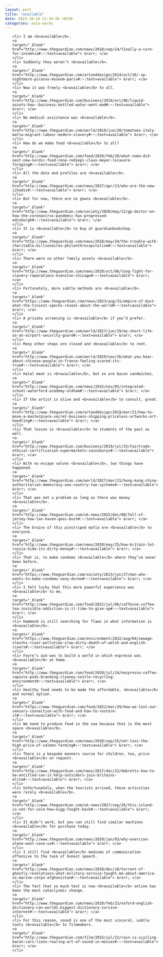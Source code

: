 ```yaml
---
layout: post
title: "available"
date: 2023-10-10 12:34:56 +0530
categories: auto-words
---
```

<ol>

    <li> I am <b>available</b>.
    <a 
    target="_blank" 
    href="http://www.theguardian.com/news/2018/sep/14/finally-a-cure-for-insomnia#:~:text=available"> &rarr; </a>
    </li>
    <li> Suddenly they weren’t <b>available</b>.
    <a 
    target="_blank" 
    href="http://www.theguardian.com/artanddesign/2014/oct/16/-sp-nightmare-picasso-museum-paris#:~:text=available"> &rarr; </a>
    </li>
    <li> Now it was freely <b>available</b> to all.
    <a 
    target="_blank" 
    href="http://www.theguardian.com/business/2016/oct/06/liquid-assets-how--business-bottled-water-went-mad#:~:text=available"> &rarr; </a>
    </li>
    <li> No medical assistance was <b>available</b>.
    <a 
    target="_blank" 
    href="http://www.theguardian.com/world/2019/jun/20/tomatoes-italy-mafia-migrant-labour-modern-slavery#:~:text=available"> &rarr; </a>
    </li>
    <li> How do we make food <b>available</b> to all?
    <a 
    target="_blank" 
    href="http://www.theguardian.com/food/2020/feb/28/what-noma-did-next-new-nordic-food-rene-redzepi-claus-meyer-locavore-foraging#:~:text=available"> &rarr; </a>
    </li>
    <li> All the data and profiles are <b>available</b>.
    <a 
    target="_blank" 
    href="http://www.theguardian.com/news/2017/apr/13/who-are-the-new-jihadis#:~:text=available"> &rarr; </a>
    </li>
    <li> But for now, there are no gowns <b>available</b>.
    <a 
    target="_blank" 
    href="http://www.theguardian.com/society/2020/may/12/gp-doctor-on-how-the-coronavirus-pandemic-has-progressed-edinburgh#:~:text=available"> &rarr; </a>
    </li>
    <li> It is <b>available</b> to buy at guardianbookshop.
    <a 
    target="_blank" 
    href="http://www.theguardian.com/news/2018/may/24/the-trouble-with-charitable-billionaires-philanthrocapitalism#:~:text=available"> &rarr; </a>
    </li>
    <li> There were no other family assets <b>available</b>.
    <a 
    target="_blank" 
    href="http://www.theguardian.com/news/2020/oct/06/long-fight-for-slavery-reparations-evanston-chicago#:~:text=available"> &rarr; </a>
    </li>
    <li> Fortunately, more subtle methods are <b>available</b>.
    <a 
    target="_blank" 
    href="https://www.theguardian.com/news/2023/aug/31/empire-of-dust-what-the-tiniest-specks-reveal-about-the-world#:~:text=available"> &rarr; </a>
    </li>
    <li> A private screening is <b>available</b> if you’d prefer.
    <a 
    target="_blank" 
    href="http://www.theguardian.com/world/2017/jun/29/my-short-life-as-an-airport-security-guard#:~:text=available"> &rarr; </a>
    </li>
    <li> Many other shops are closed and <b>available</b> to rent.
    <a 
    target="_blank" 
    href="http://www.theguardian.com/world/2019/nov/26/what-you-hear-about-chinese-people-in-france-feeling-scared-its-true#:~:text=available"> &rarr; </a>
    </li>
    <li> Halal meat is <b>available</b>, but so are bacon sandwiches.
    <a 
    target="_blank" 
    href="http://www.theguardian.com/news/2015/nov/05/integrated-school-waterford-academy-oldham#:~:text=available"> &rarr; </a>
    </li>
    <li> If the artist is alive and <b>available</b> to consult, great.
    <a 
    target="_blank" 
    href="http://www.theguardian.com/artanddesign/2019/mar/21/how-to-move-a-masterpiece-secret-business-shipping-priceless-artworks-art-handling#:~:text=available"> &rarr; </a>
    </li>
    <li> That lesson is <b>available</b> to students of the past as well.
    <a 
    target="_blank" 
    href="http://www.theguardian.com/business/2019/jul/23/fairtrade-ethical-certification-supermarkets-sainsburys#:~:text=available"> &rarr; </a>
    </li>
    <li> With no escape valves <b>available</b>, two things have happened.
    <a 
    target="_blank" 
    href="http://www.theguardian.com/world/2017/mar/21/hong-kong-china-authoritarian-democracy-one-country-two-systems#:~:text=available"> &rarr; </a>
    </li>
    <li> That was not a problem as long as there was money <b>available</b>.
    <a 
    target="_blank" 
    href="http://www.theguardian.com/uk-news/2015/dec/08/fall-of-jersey-how-tax-haven-goes-bust#:~:text=available"> &rarr; </a>
    </li>
    <li> The brains of this pinstriped mafia are <b>available</b> to everyone.
    <a 
    target="_blank" 
    href="http://www.theguardian.com/news/2018/may/25/how-britain-let-russia-hide-its-dirty-money#:~:text=available"> &rarr; </a>
    </li>
    <li> That is, to make condoms <b>available</b> where they’ve never been before.
    <a 
    target="_blank" 
    href="https://www.theguardian.com/society/2023/jun/27/man-who-wants-to-make-condoms-sexy-durex#:~:text=available"> &rarr; </a>
    </li>
    <li> I felt lucky that this more powerful experience was <b>available</b> to me.
    <a 
    target="_blank" 
    href="http://www.theguardian.com/food/2021/jul/06/caffeine-coffee-tea-invisible-addiction-is-it-time-to-give-up#:~:text=available"> &rarr; </a>
    </li>
    <li> Hammond is still searching for flaws in what information is <b>available</b>.
    <a 
    target="_blank" 
    href="https://www.theguardian.com/environment/2022/aug/04/sewage-sleuths-river-pollution-slow-dirty-death-of-welsh-and-english-rivers#:~:text=available"> &rarr; </a>
    </li>
    <li> Favre’s aim was to build a world in which espresso was <b>available</b> at home.
    <a 
    target="_blank" 
    href="http://www.theguardian.com/food/2020/jul/14/nespresso-coffee-capsule-pods-branding-clooney-nestle-recycling-environment#:~:text=available"> &rarr; </a>
    </li>
    <li> Healthy food needs to be made the affordable, <b>available</b> and normal option.
    <a 
    target="_blank" 
    href="https://www.theguardian.com/food/2022/mar/29/how-we-lost-our-sensory-connection-with-food-and-how-to-restore-it#:~:text=available"> &rarr; </a>
    </li>
    <li> We need to produce food in the sea because that is the most space <b>available</b>.
    <a 
    target="_blank" 
    href="http://www.theguardian.com/news/2020/sep/15/net-loss-the-high-price-of-salmon-farming#:~:text=available"> &rarr; </a>
    </li>
    <li> There is a bespoke manners course for children, too, price <b>available</b> on request.
    <a 
    target="_blank" 
    href="http://www.theguardian.com/news/2017/dec/22/debretts-how-to-be-entitled-can-it-help-outsiders-join-britains-elite#:~:text=available"> &rarr; </a>
    </li>
    <li> Unfortunately, when the tourists arrived, these activities were rarely <b>available</b>.
    <a 
    target="_blank" 
    href="http://www.theguardian.com/uk-news/2017/sep/26/this-island-is-not-for-sale-how-eigg-fought-back#:~:text=available"> &rarr; </a>
    </li>
    <li> It didn’t work, but you can still find similar machines <b>available</b> for purchase today.
    <a 
    target="_blank" 
    href="http://www.theguardian.com/news/2019/jan/03/why-exercise-alone-wont-save-us#:~:text=available"> &rarr; </a>
    </li>
    <li> I still find <b>available</b> mediums of communication offensive to the task of honest speech.
    <a 
    target="_blank" 
    href="http://www.theguardian.com/news/2018/dec/18/torrent-of-ghastly-revelations-what-military-service-taught-me-about-america-us-marine-corps-afghanistan#:~:text=available"> &rarr; </a>
    </li>
    <li> The fact that so much text is now <b>available</b> online has been the most cataclysmic change.
    <a 
    target="_blank" 
    href="http://www.theguardian.com/news/2018/feb/23/oxford-english-dictionary-can-worlds-biggest-dictionary-survive-internet#:~:text=available"> &rarr; </a>
    </li>
    <li> For this reason, sound is one of the most visceral, subtle tools <b>available</b> to filmmakers.
    <a 
    target="_blank" 
    href="http://www.theguardian.com/film/2015/jul/22/rain-is-sizzling-bacon-cars-lions-roaring-art-of-sound-in-movies#:~:text=available"> &rarr; </a>
    </li>